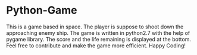 # Python-Game
This is a game based in space. 
The player is suppose to shoot down the approaching enemy ship.
The game is written in python2.7 with the help of pygame library.
The score and the life remaining is displayed at the bottom.
Feel free to contribute and make the game more efficient. 
Happy Coding!
